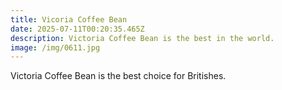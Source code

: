 ```yaml
---
title: Vicoria Coffee Bean
date: 2025-07-11T00:20:35.465Z
description: Victoria Coffee Bean is the best in the world.
image: /img/0611.jpg
---
```

Victoria Coffee Bean is the best choice for Britishes.